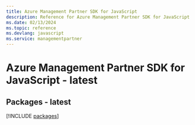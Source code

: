 ```yaml
---
title: Azure Management Partner SDK for JavaScript
description: Reference for Azure Management Partner SDK for JavaScript
ms.date: 02/13/2024
ms.topic: reference
ms.devlang: javascript
ms.service: managementpartner
---
```

# Azure Management Partner SDK for JavaScript - latest
## Packages - latest
[!INCLUDE [packages](management-partner-index.md)]